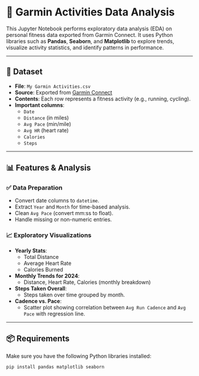 # 🏃 Garmin Activities Data Analysis

This Jupyter Notebook performs exploratory data analysis (EDA) on personal fitness data exported from Garmin Connect. It uses Python libraries such as **Pandas**, **Seaborn**, and **Matplotlib** to explore trends, visualize activity statistics, and identify patterns in performance.

---

## 📁 Dataset

- **File**: `My Garmin Activities.csv`
- **Source**: Exported from [Garmin Connect](https://connect.garmin.com/)
- **Contents**: Each row represents a fitness activity (e.g., running, cycling).
- **Important columns**:
  - `Date`
  - `Distance` (in miles)
  - `Avg Pace` (min/mile)
  - `Avg HR` (heart rate)
  - `Calories`
  - `Steps`
---

## 📊 Features & Analysis

### ✅ Data Preparation
- Convert date columns to `datetime`.
- Extract `Year` and `Month` for time-based analysis.
- Clean `Avg Pace` (convert mm:ss to float).
- Handle missing or non-numeric entries.

### 📈 Exploratory Visualizations
- **Yearly Stats**:
  - Total Distance
  - Average Heart Rate
  - Calories Burned
- **Monthly Trends for 2024**:
  - Distance, Heart Rate, Calories (monthly breakdown)
- **Steps Taken Overall**:
  - Steps taken over time grouped by month.
- **Cadence vs. Pace**:
  - Scatter plot showing correlation between `Avg Run Cadence` and `Avg Pace` with regression line.
---

## 📦 Requirements

Make sure you have the following Python libraries installed:

```bash
pip install pandas matplotlib seaborn
